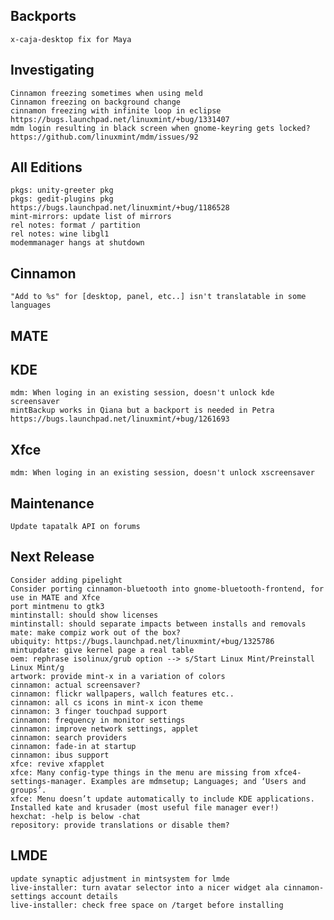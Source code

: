 
Backports
---------
	x-caja-desktop fix for Maya

Investigating
-------------
	Cinnamon freezing sometimes when using meld
	Cinnamon freezing on background change
	cinnamon freezing with infinite loop in eclipse https://bugs.launchpad.net/linuxmint/+bug/1331407
	mdm login resulting in black screen when gnome-keyring gets locked? https://github.com/linuxmint/mdm/issues/92

All Editions
------------
	pkgs: unity-greeter pkg
	pkgs: gedit-plugins pkg https://bugs.launchpad.net/linuxmint/+bug/1186528
	mint-mirrors: update list of mirrors
	rel notes: format / partition
	rel notes: wine libgl1
	modemmanager hangs at shutdown	

Cinnamon
--------		
	"Add to %s" for [desktop, panel, etc..] isn't translatable in some languages

MATE
----	

KDE
---	
	mdm: When loging in an existing session, doesn't unlock kde screensaver
	mintBackup works in Qiana but a backport is needed in Petra https://bugs.launchpad.net/linuxmint/+bug/1261693	
	
Xfce
----
	mdm: When loging in an existing session, doesn't unlock xscreensaver	

Maintenance
-----------
	Update tapatalk API on forums

Next Release
------------
	Consider adding pipelight
	Consider porting cinnamon-bluetooth into gnome-bluetooth-frontend, for use in MATE and Xfce
	port mintmenu to gtk3
	mintinstall: should show licenses
	mintinstall: should separate impacts between installs and removals
	mate: make compiz work out of the box?
	ubiquity: https://bugs.launchpad.net/linuxmint/+bug/1325786
	mintupdate: give kernel page a real table
	oem: rephrase isolinux/grub option --> s/Start Linux Mint/Preinstall Linux Mint/g
	artwork: provide mint-x in a variation of colors
	cinnamon: actual screensaver?
	cinnamon: flickr wallpapers, wallch features etc..
	cinnamon: all cs icons in mint-x icon theme
	cinnamon: 3 finger touchpad support
	cinnamon: frequency in monitor settings
	cinnamon: improve network settings, applet
	cinnamon: search providers
	cinnamon: fade-in at startup
	cinnamon: ibus support
	xfce: revive xfapplet
	xfce: Many config-type things in the menu are missing from xfce4-settings-manager. Examples are mdmsetup; Languages; and ‘Users and groups’.
	xfce: Menu doesn’t update automatically to include KDE applications. Installed kate and krusader (most useful file manager ever!)
	hexchat: -help is below -chat
	repository: provide translations or disable them?

LMDE
----
	update synaptic adjustment in mintsystem for lmde
	live-installer: turn avatar selector into a nicer widget ala cinnamon-settings account details
	live-installer: check free space on /target before installing